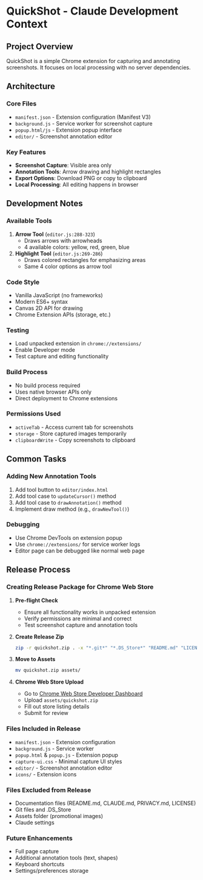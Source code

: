 # QuickShot - Claude Development Context

## Project Overview
QuickShot is a simple Chrome extension for capturing and annotating screenshots. It focuses on local processing with no server dependencies.

## Architecture

### Core Files
- `manifest.json` - Extension configuration (Manifest V3)
- `background.js` - Service worker for screenshot capture
- `popup.html/js` - Extension popup interface
- `editor/` - Screenshot annotation editor

### Key Features
- **Screenshot Capture**: Visible area only
- **Annotation Tools**: Arrow drawing and highlight rectangles
- **Export Options**: Download PNG or copy to clipboard
- **Local Processing**: All editing happens in browser

## Development Notes

### Available Tools
1. **Arrow Tool** (`editor.js:288-323`)
   - Draws arrows with arrowheads
   - 4 available colors: yellow, red, green, blue
2. **Highlight Tool** (`editor.js:269-286`)
   - Draws colored rectangles for emphasizing areas
   - Same 4 color options as arrow tool

### Code Style
- Vanilla JavaScript (no frameworks)
- Modern ES6+ syntax
- Canvas 2D API for drawing
- Chrome Extension APIs (storage, etc.)

### Testing
- Load unpacked extension in `chrome://extensions/`
- Enable Developer mode
- Test capture and editing functionality

### Build Process
- No build process required
- Uses native browser APIs only
- Direct deployment to Chrome extensions

### Permissions Used
- `activeTab` - Access current tab for screenshots
- `storage` - Store captured images temporarily
- `clipboardWrite` - Copy screenshots to clipboard

## Common Tasks

### Adding New Annotation Tools
1. Add tool button to `editor/index.html`
2. Add tool case to `updateCursor()` method
3. Add tool case to `drawAnnotation()` method
4. Implement draw method (e.g., `drawNewTool()`)

### Debugging
- Use Chrome DevTools on extension popup
- Use `chrome://extensions/` for service worker logs
- Editor page can be debugged like normal web page

## Release Process

### Creating Release Package for Chrome Web Store

1. **Pre-flight Check**
   - Ensure all functionality works in unpacked extension
   - Verify permissions are minimal and correct
   - Test screenshot capture and annotation tools

2. **Create Release Zip**
   ```bash
   zip -r quickshot.zip . -x "*.git*" "*.DS_Store*" "README.md" "LICENSE" "CLAUDE.md" "PRIVACY.md" "*assets*" "*.claude*"
   ```

3. **Move to Assets**
   ```bash
   mv quickshot.zip assets/
   ```

4. **Chrome Web Store Upload**
   - Go to [Chrome Web Store Developer Dashboard](https://chrome.google.com/webstore/devconsole/)
   - Upload `assets/quickshot.zip`
   - Fill out store listing details
   - Submit for review

### Files Included in Release
- `manifest.json` - Extension configuration
- `background.js` - Service worker
- `popup.html` & `popup.js` - Extension popup
- `capture-ui.css` - Minimal capture UI styles
- `editor/` - Screenshot annotation editor
- `icons/` - Extension icons

### Files Excluded from Release
- Documentation files (README.md, CLAUDE.md, PRIVACY.md, LICENSE)
- Git files and .DS_Store
- Assets folder (promotional images)
- Claude settings

### Future Enhancements
- Full page capture
- Additional annotation tools (text, shapes)
- Keyboard shortcuts
- Settings/preferences storage